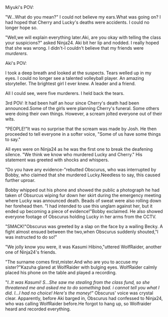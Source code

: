 
Miyuki's POV:

  "W...What do you mean?" I could not believe my ears.What was going on? I had hoped that Cherry and Lucky's deaths were accidents. I could no longer hope so. 
  
  "Well,we will explain everything later.Aki, are you okay with telling the class your suspicions?" asked Ninja24. Aki bit her lip and nodded. I really hoped that she was wrong. I didn't-I couldn't believe that my friends were _murderers._
  
Aki's POV:

  I took a deep breath and looked at the suspects. Tears welled up in my eyes. I could no longer see a talented volleyball player. An amazing storyteller. The brightest girl I ever knew. A leader and a friend. 
  
  All I could see, were five murderers. I held back the tears.
  
3rd POV:
  It had been half an hour since Cherry's death had been announced.Some of the girls were planning Cherry's funeral. Some others were doing their own things. However, a scream jolted everyone out of their wits. 
  
  "PEOPLE!"It was no surprise that the scream was made by Josh. He then proceeded to tell everyone in a softer voice, "Some of us have some things to say."
  
  All eyes were on Ninja24 as he was the first one to break the deafening silence. "We think we know who murdered Lucky and Cherry." His statement was greeted with shocks and whispers. 

  "Do you have any evidence-"rebutted Obscurus, who was interrupted by Bobby, who claimed that she murdered Lucky.Needless to say, this caused further uproar.
  
  Bobby whipped out his phone and showed the public a photograph he had taken of Obsurcus wiping fur down her skirt during the emergency meeting where Lucky was announced death. Beads of sweat were also rolling down her forehead then. "I had intended to use this unglam against her, but it ended up becoming a piece of evidence!"Bobby exclaimed. He also showed everyone footage of Obscurus holding Lucky in her arms from the CCTV.
  
 "SMACK!"Obscurus was greeted by a slap on the face by a wailing Becky. A fight almost ensued between the two,when Obscurus suddenly shouted,"I was instructed to do so!"

  "We jolly know you were, it was Kasumi Hibino,"uttered WolfRaider, another one of Ninja24's friends.
  
  "The surname comes first,mister.And who are you to accuse my sister?"Kazuha glared at WolfRaider with bulging eyes. WolfRaider calmly placed his phone on the table and played a recording. 
  
  "_I..It was Kasumi! S...She saw me stealing from the class fund, so she threatened me and asked me to do something bad. i cannot tell you what I did. I...I had no choice! Here's the money!"_ Obscurus' voice was crystal clear. Apparently, before Aki barged in, Obscurus had confessed to Ninja24, who was calling WolfRaider before.He forgot to hang up, so Wolfraider heard and recorded everything.
  
  
  
  
